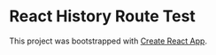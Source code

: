 # React History Route Test

This project was bootstrapped with [Create React App](https://github.com/facebook/create-react-app).
